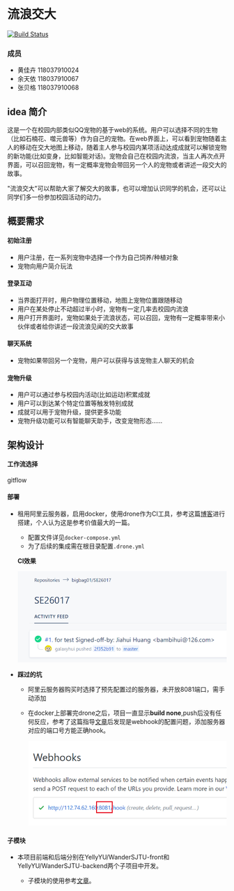 # 流浪交大
[![Build Status](http://112.74.62.160:8081/api/badges/bigbag01/SE26017/status.svg)](http://112.74.62.160:8081/bigbag01/SE26017)

### 成员

- 黄佳卉 118037910024
- 余天依 118037910067
- 张贝格 118037910068

## idea 简介

这是一个在校园内部类似QQ宠物的基于web的系统。用户可以选择不同的生物（比如石楠花、噬元兽等）作为自己的宠物。在web界面上，可以看到宠物随着主人的移动在交大地图上移动，随着主人参与校园内某项活动达成成就可以解锁宠物的新功能(比如变身，比如智能对话)。宠物会自己在校园内流浪，当主人再次点开界面，可以召回宠物，有一定概率宠物会带回另一个人的宠物或者讲述一段交大的故事。

"流浪交大"可以帮助大家了解交大的故事，也可以增加认识同学的机会，还可以让同学们多一份参加校园活动的动力。

## 概要需求

#### 初始注册

* 用户注册，在一系列宠物中选择一个作为自己饲养/种植对象
* 宠物向用户简介玩法

#### 登录互动

* 当界面打开时，用户物理位置移动，地图上宠物位置跟随移动
* 用户在某处停止不动超过半小时，宠物有一定几率去校园内流浪
* 用户打开界面时，宠物如果处于流浪状态，可以召回，宠物有一定概率带来小伙伴或者给你讲述一段流浪见闻的交大故事

#### 聊天系统

* 宠物如果带回另一个宠物，用户可以获得与该宠物主人聊天的机会

#### 宠物升级

* 用户可以通过参与校园内活动(比如运动)积累成就
* 用户可以到达某个特定位置等触发特别成就
* 成就可以用于宠物升级，提供更多功能
* 宠物升级功能可以有智能聊天助手，改变宠物形态……



## 架构设计

#### 工作流选择

gitflow

#### 部署
* 租用阿里云服务器，启用docker，使用drone作为CI工具，参考这篇[博客](<https://mritd.me/2018/03/30/set-up-drone-ci/>)进行搭建，个人认为这是参考价值最大的一篇。

  * 配置文件详见`docker-compose.yml`
  * 为了后续的集成需在根目录配置`.drone.yml`

  **CI效果**

  ![](img/bulidsuccess.jpg)

* **踩过的坑**
  * 阿里云服务器购买时选择了预先配置过的服务器，未开放8081端口，需手动添加

  * 在docker上部署完drone之后，项目一直显示**build none**,push后没有任何反应，参考了这篇指导[文章](https://discourse.drone.io/t/nothing-happens-when-i-push-code-no-builds-or-builds-stuck-in-pending/3424)后发现是webhook的配置问题，添加服务器对应的端口号方能正确hook。

    ![](img/webhooks.jpg)

#### 子模块
* 本项目前端和后端分别在YellyYU/WanderSJTU-front和YellyYU/WanderSJTU-backend两个子项目中开发。

  * 子模块的使用参考[文章](https://git-scm.com/book/zh/v2/Git-%E5%B7%A5%E5%85%B7-%E5%AD%90%E6%A8%A1%E5%9D%97)。
